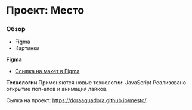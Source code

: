 # Проект: Место

### Обзор

* Figma
* Картинки

**Figma**

* [Ссылка на макет в Figma](https://www.figma.com/file/2cn9N9jSkmxD84oJik7xL7/JavaScript.-Sprint-4?node-id=0%3A1)

**Технологии**
Применяются новые технологии: JavaScript
Реализовано открытие поп-апов и анимация лайков.

Сылка на проект: https://doraaquadora.github.io/mesto/


